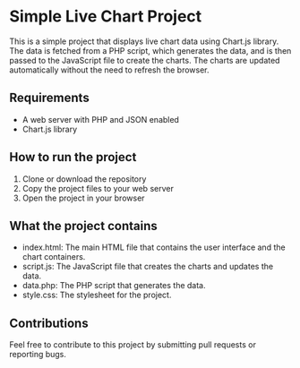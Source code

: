# Simple Live Chart Project

This is a simple project that displays live chart data using Chart.js library. The data is fetched from a PHP script, which generates the data, and is then passed to the JavaScript file to create the charts. The charts are updated automatically without the need to refresh the browser.

## Requirements

- A web server with PHP and JSON enabled
- Chart.js library

## How to run the project

1. Clone or download the repository
2. Copy the project files to your web server
3. Open the project in your browser

## What the project contains

- index.html: The main HTML file that contains the user interface and the chart containers.
- script.js: The JavaScript file that creates the charts and updates the data.
- data.php: The PHP script that generates the data.
- style.css: The stylesheet for the project.

## Contributions

Feel free to contribute to this project by submitting pull requests or reporting bugs.
